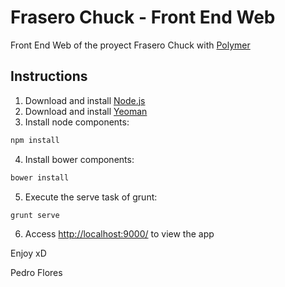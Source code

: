 Frasero Chuck - Front End Web
=============================

Front End Web of the proyect Frasero Chuck with [Polymer](https://www.polymer-project.org/)

Instructions
------------

1. Download and install [Node.js](http://nodejs.org/download/)
2. Download and install [Yeoman](http://yeoman.io/)
3. Install node components:
```bash
npm install
```
4. Install bower components:
```bash
bower install
```
5. Execute the serve task of grunt:
```bash
grunt serve
```
6. Access [http://localhost:9000/](http://localhost:9000/) to view the app

Enjoy xD

Pedro Flores
